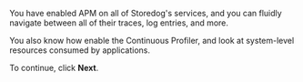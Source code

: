 You have enabled APM on all of Storedog's services, and you can fluidly navigate between all of their traces, log entries, and more.

You also know how enable the Continuous Profiler, and look at system-level resources consumed by applications.

To continue, click **Next**.